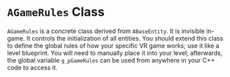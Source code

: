 # `AGameRules` Class

`AGameRules` is a concrete class derived from `ABaseEntity`. It is invisible in-game. It controls the initialization of all entities. You should extend this class to define the global rules of how your specific VR game works; use it like a level blueprint. You will need to manually place it into your level; afterwards, the global variable `g_pGameRules` can be used from anywhere in your C++ code to access it.